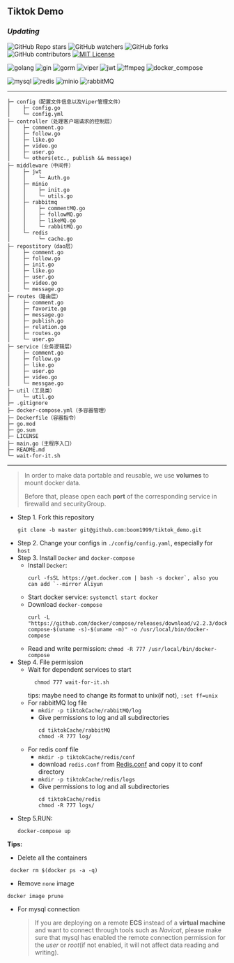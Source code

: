 <!-- PROJECT SHIELDS -->


## Tiktok Demo

### *Updating*

![GitHub Repo stars](https://img.shields.io/github/stars/boom1999/tiktok_demo??style=plastic)
![GitHub watchers](https://img.shields.io/github/watchers/boom1999/tiktok_demo??style=plastic)
![GitHub forks](https://img.shields.io/github/forks/boom1999/tiktok_demo??style=plastic)
![GitHub contributors](https://img.shields.io/github/contributors/boom1999/tiktok_demo??style=plastic)
[![MIT License][license-shield]][license-url]

![golang](https://img.shields.io/badge/golang-1.19-blue)
![gin](https://img.shields.io/badge/gin-1.8-red)
![gorm](https://img.shields.io/badge/gorm-1.24-green)
![viper](https://img.shields.io/badge/viper-1.15-orange)
![jwt](https://img.shields.io/badge/jwt-4.0-yellowgreen)
![ffmpeg](https://img.shields.io/badge/ffmpeg-0.4-brightgreen)
![docker_compose](https://img.shields.io/badge/docker_compose-2.2-lightgrey)


![mysql](https://img.shields.io/badge/mysql-8.0-blueviolet)
![redis](https://img.shields.io/badge/redis-6.0-ff69b4)
![minio](https://img.shields.io/badge/minio-7.0-9cf)
![rabbitMQ](https://img.shields.io/badge/rabbitMQ-3.9-orange)

---
```
├─ config（配置文件信息以及Viper管理文件）
│    ├─ config.go
│    └─ config.yml
├─ controller（处理客户端请求的控制层）
│    ├─ comment.go
│    ├─ follow.go
│    ├─ like.go
│    ├─ video.go
│    ├─ user.go
│    └─ others(etc., publish && message)
├─ middleware（中间件）
│    ├─ jwt
│    │    └─ Auth.go
│    ├─ minio
│    │    ├─ init.go
│    │    └─ utils.go
│    ├─ rabbitmq
│    │    ├─ commentMQ.go
│    │    ├─ followMQ.go
│    │    ├─ likeMQ.go
│    │    └─ rabbitMQ.go
│    └─ redis
│         └─ cache.go
├─ repostitory（dao层）
│    ├─ comment.go
│    ├─ follow.go
│    ├─ init.go
│    ├─ like.go
│    ├─ user.go
│    ├─ video.go
│    └─ message.go
├─ routes（路由层）
│    ├─ comment.go
│    ├─ favorite.go
│    ├─ message.go
│    ├─ publish.go
│    ├─ relation.go
│    ├─ routes.go
│    └─ user.go
├─ service（业务逻辑层）
│    ├─ comment.go
│    ├─ follow.go
│    ├─ like.go
│    ├─ user.go
│    ├─ video.go
│    └─ messgae.go
├─ util（工具类）
│    └─ util.go
├─ .gitignore
├─ docker-compose.yml（多容器管理）
├─ Dockerfile（容器指令）
├─ go.mod
├─ go.sum
├─ LICENSE
├─ main.go（主程序入口）
├─ README.md
└─ wait-for-it.sh
```

[license-shield]: https://img.shields.io/github/license/mrxuexi/tiktok.svg?style=flat-square

[license-url]: https://github.com/boom1999/tiktok_demo/blob/master/LICENSE

---
> In order to make data portable and reusable, we use **volumes** to mount docker data.
> 
> Before that, please open each **port** of the corresponding service in firewalld and securityGroup.

- Step 1. Fork this repository
  ``` shell
  git clone -b master git@github.com:boom1999/tiktok_demo.git
  ```
- Step 2. Change your configs in `./config/config.yaml`, especially for `host`
- Step 3. Install `Docker` and `docker-compose`
  - Install `Docker`: 
    ``` shell
    curl -fsSL https://get.docker.com | bash -s docker`, also you can add `--mirror Aliyun
    ```
  - Start docker service: `systemctl start docker`
  - Download `docker-compose`
    ```shell
    curl -L "https://github.com/docker/compose/releases/download/v2.2.3/docker-compose-$(uname -s)-$(uname -m)" -o /usr/local/bin/docker-compose
    ```
  - Read and write permission: `chmod -R 777 /usr/local/bin/docker-compose`
- Step 4. File permission 
  - Wait for dependent services to start
    ```shell
      chmod 777 wait-for-it.sh
      ```
    tips: maybe need to change its format to unix(if not), `:set ff=unix`
  - For rabbitMQ log file
    - `mkdir -p tiktokCache/rabbitMQ/log`
    - Give permissions to log and all subdirectories
      ```shell
      cd tiktokCache/rabbitMQ
      chmod -R 777 log/
      ```
  - For redis conf file
    - `mkdir -p tiktokCache/redis/conf`
    - download `redis.conf` from [Redis.conf](https://redis.io/docs/management/config/) and copy it to conf directory
    - `mkdir -p tiktokCache/redis/logs`
    - Give permissions to log and all subdirectories
      ```shell
      cd tiktokCache/redis
      chmod -R 777 logs/
      ```
- Step 5.RUN: 
  ```shell
  docker-compose up
  ```
**Tips:**

- Delete all the containers
```shell
 docker rm $(docker ps -a -q)
```
- Remove `none` image
```shell
docker image prune
```
- For mysql connection
  > If you are deploying on a remote **ECS** instead of a **virtual machine** and want to connect through tools such as _Navicat_,
  > please make sure that mysql has enabled the remote connection permission for the _user_ or _root_(if not enabled, it will not affect data reading and writing).